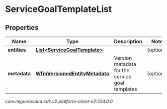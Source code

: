 # ServiceGoalTemplateList


## Properties

| Name | Type | Description | Notes |
| ------------ | ------------- | ------------- | ------------- |
| **entities** | [**List&lt;ServiceGoalTemplate&gt;**](ServiceGoalTemplate) |  |  [optional] |
| **metadata** | [**WfmVersionedEntityMetadata**](WfmVersionedEntityMetadata) | Version metadata for the service goal templates |  [optional] |




_com.mypurecloud.sdk.v2:platform-client-v2:224.0.0_
